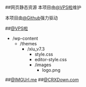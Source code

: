 
##网页静态资源
本项目由[@VPS啦](https://vps.la)维护

本项目由[@Github](https://github.com)强力驱动

##[@VPS啦](https://vps.la)

* /wp-content
    *  /themes
        *  /xiu_v7.3
            *  style.css
            *  editor-style.css
            *  /images
                *  logo.png

##[@IMGUrl.me](https://imgurl.me)
##[@CRXDown.com](https://CRXDown.com)